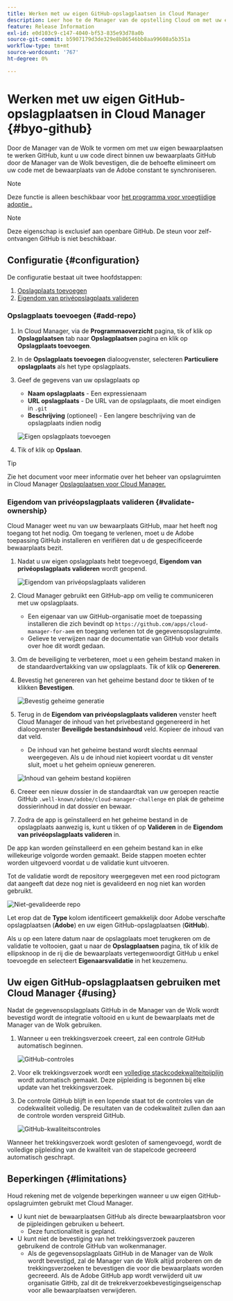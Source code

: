 ```yaml
---
title: Werken met uw eigen GitHub-opslagplaatsen in Cloud Manager
description: Leer hoe te de Manager van de opstelling Cloud om met uw eigen bewaarplaatsen te werken GitHub.
feature: Release Information
exl-id: e0d103c9-c147-4040-bf53-835e93d78a0b
source-git-commit: b5907179d3de329e8b86546bb8aa99608a5b351a
workflow-type: tm+mt
source-wordcount: '767'
ht-degree: 0%

---
```



# Werken met uw eigen GitHub-opslagplaatsen in Cloud Manager {#byo-github}

Door de Manager van de Wolk te vormen om met uw eigen bewaarplaatsen te werken GitHub, kunt u uw code direct binnen uw bewaarplaats GitHub door de Manager van de Wolk bevestigen, die de behoefte elimineert om uw code met de bewaarplaats van de Adobe constant te synchroniseren.

>[!NOTE]
>
>Deze functie is alleen beschikbaar voor [het programma voor vroegtijdige adoptie .](/help/release-notes/current.md#early-adoption)

>[!NOTE]
>
>Deze eigenschap is exclusief aan openbare GitHub. De steun voor zelf-ontvangen GitHub is niet beschikbaar.

## Configuratie {#configuration}

De configuratie bestaat uit twee hoofdstappen:

1. [Opslagplaats toevoegen](#add-repo)
1. [Eigendom van privéopslagplaats valideren](#validate-ownership)

### Opslagplaats toevoegen {#add-repo}

1. In Cloud Manager, via de **Programmaoverzicht** pagina, tik of klik op **Opslagplaatsen** tab naar **Opslagplaatsen** pagina en klik op **Opslagplaats toevoegen**.

1. In de **Opslagplaats toevoegen** dialoogvenster, selecteren **Particuliere opslagplaats** als het type opslagplaats.

1. Geef de gegevens van uw opslagplaats op

   * **Naam opslagplaats** - Een expressienaam
   * **URL opslagplaats** - De URL van de opslagplaats, die moet eindigen in `.git`
   * **Beschrijving** (optioneel) - Een langere beschrijving van de opslagplaats indien nodig

   ![Eigen opslagplaats toevoegen](/help/assets/repositories/add-own-github.png)

1. Tik of klik op **Opslaan**.

>[!TIP]
>
>Zie het document voor meer informatie over het beheer van opslagruimten in Cloud Manager [Opslagplaatsen voor Cloud Manager.](/help/managing-code/repositories.md)

### Eigendom van privéopslagplaats valideren {#validate-ownership}

Cloud Manager weet nu van uw bewaarplaats GitHub, maar het heeft nog toegang tot het nodig. Om toegang te verlenen, moet u de Adobe toepassing GitHub installeren en verifiëren dat u de gespecificeerde bewaarplaats bezit.

1. Nadat u uw eigen opslagplaats hebt toegevoegd, **Eigendom van privéopslagplaats valideren** wordt geopend.

   ![Eigendom van privéopslagplaats valideren](/help/assets/repositories/private-repo-validate.png)

1. Cloud Manager gebruikt een GitHub-app om veilig te communiceren met uw opslagplaats.
   * Een eigenaar van uw GitHub-organisatie moet de toepassing installeren die zich bevindt op `https://github.com/apps/cloud-manager-for-aem` en toegang verlenen tot de gegevensopslagruimte.
   * Gelieve te verwijzen naar de documentatie van GitHub voor details over hoe dit wordt gedaan.

1. Om de beveiliging te verbeteren, moet u een geheim bestand maken in de standaardvertakking van uw opslagplaats. Tik of klik op **Genereren**.

1. Bevestig het genereren van het geheime bestand door te tikken of te klikken **Bevestigen**.

   ![Bevestig geheime generatie](/help/assets/repositories/confirm-generation.png)

1. Terug in de **Eigendom van privéopslagplaats valideren** venster heeft Cloud Manager de inhoud van het privébestand gegenereerd in het dialoogvenster **Beveiligde bestandsinhoud** veld. Kopieer de inhoud van dat veld.

   * De inhoud van het geheime bestand wordt slechts eenmaal weergegeven. Als u de inhoud niet kopieert voordat u dit venster sluit, moet u het geheim opnieuw genereren.

   ![Inhoud van geheim bestand kopiëren](/help/assets/repositories/new-secret.png)

1. Creeer een nieuw dossier in de standaardtak van uw geroepen reactie GitHub `.well-known/adobe/cloud-manager-challenge` en plak de geheime dossierinhoud in dat dossier en bewaar.

1. Zodra de app is geïnstalleerd en het geheime bestand in de opslagplaats aanwezig is, kunt u tikken of op **Valideren** in de **Eigendom van privéopslagplaats valideren** in.

De app kan worden geïnstalleerd en een geheim bestand kan in elke willekeurige volgorde worden gemaakt. Beide stappen moeten echter worden uitgevoerd voordat u de validatie kunt uitvoeren.

Tot de validatie wordt de repository weergegeven met een rood pictogram dat aangeeft dat deze nog niet is gevalideerd en nog niet kan worden gebruikt.

![Niet-gevalideerde repo](/help/assets/repositories/unvalidated-repo.png)

Let erop dat de **Type** kolom identificeert gemakkelijk door Adobe verschafte opslagplaatsen (**Adobe**) en uw eigen GitHub-opslagplaatsen (**GitHub**).

Als u op een latere datum naar de opslagplaats moet terugkeren om de validatie te voltooien, gaat u naar de **Opslagplaatsen** pagina, tik of klik de ellipsknoop in de rij die de bewaarplaats vertegenwoordigt GitHub u enkel toevoegde en selecteert **Eigenaarsvalidatie** in het keuzemenu.

## Uw eigen GitHub-opslagplaatsen gebruiken met Cloud Manager {#using}

Nadat de gegevensopslagplaats GitHub in de Manager van de Wolk wordt bevestigd wordt de integratie voltooid en u kunt de bewaarplaats met de Manager van de Wolk gebruiken.

1. Wanneer u een trekkingsverzoek creeert, zal een controle GitHub automatisch beginnen.

   ![GitHub-controles](/help/assets/repositories/github-checks.png)

1. Voor elk trekkingsverzoek wordt een [volledige stackcodekwaliteitpijplijn](/help/using/managing-pipelines.md) wordt automatisch gemaakt. Deze pijpleiding is begonnen bij elke update van het trekkingsverzoek.

1. De controle GitHub blijft in een lopende staat tot de controles van de codekwaliteit volledig. De resultaten van de codekwaliteit zullen dan aan de controle worden verspreid GitHub.

   ![GitHub-kwaliteitscontroles](/help/assets/repositories/github-code-quality.png)

Wanneer het trekkingsverzoek wordt gesloten of samengevoegd, wordt de volledige pijpleiding van de kwaliteit van de stapelcode gecreeerd automatisch geschrapt.

## Beperkingen {#limitations}

Houd rekening met de volgende beperkingen wanneer u uw eigen GitHub-opslagruimten gebruikt met Cloud Manager.

* U kunt niet de bewaarplaatsen GitHub als directe bewaarplaatsbron voor de pijpleidingen gebruiken u beheert.
   * Deze functionaliteit is gepland.
* U kunt niet de bevestiging van het trekkingsverzoek pauzeren gebruikend de controle GitHub van wolkenmanager.
   * Als de gegevensopslagplaats GitHub in de Manager van de Wolk wordt bevestigd, zal de Manager van de Wolk altijd proberen om de trekkingsverzoeken te bevestigen die voor die bewaarplaats worden gecreeerd.
Als de Adobe GitHub app wordt verwijderd uit uw organisatie GitHb, zal dit de trekrekverzoekbevestigingseigenschap voor alle bewaarplaatsen verwijderen.
